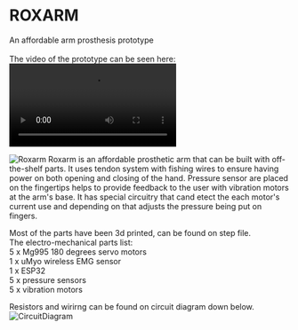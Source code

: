 # ROXARM
An affordable arm prosthesis prototype <br />
<br />
The video of the prototype can be seen here:<br />
<video src="[URL](https://github.com/berkyoskan/ROXARM/assets/70577497/383334f2-ae0c-4bc2-bc5c-45b336db2dd7)"></video><br />


![Roxarm](https://github.com/berkyoskan/ROXARM/assets/70577497/718499ea-58b2-4877-8519-3cb661ab9c99)
Roxarm is an affordable prosthetic arm that can be built with off-the-shelf parts. It uses tendon system with fishing wires to ensure having power on both opening and closing of the hand. Pressure sensor are placed on the fingertips helps to provide feedback to the user with vibration motors at the arm's base. It has special circuitry that cand etect the each motor's current use and depending on that adjusts the pressure being put on fingers. <br />

Most of the parts have been 3d printed, can be found on step file. <br />
The electro-mechanical parts list: <br />
5 x Mg995 180 degrees servo motors<br />
1 x uMyo wireless EMG sensor<br />
1 x ESP32<br />
5 x pressure sensors <br />
5 x vibration motors <br />

Resistors and wirirng can be found on circuit diagram down below. 
![CircuitDiagram](https://github.com/berkyoskan/ROXARM/assets/70577497/6ec068e5-5040-421b-b9c6-13f8649e4922)

